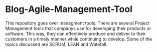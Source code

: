 # Blog-Agile-Management-Tool
This repository goes over managment tools. There are several Project Management tools that companys use for developing their products or software. This way, they can effectively produce and deliver to their customers in a timely manner while continuing to develop. Some of the topics discussed are SCRUM, LEAN and Watefall.
